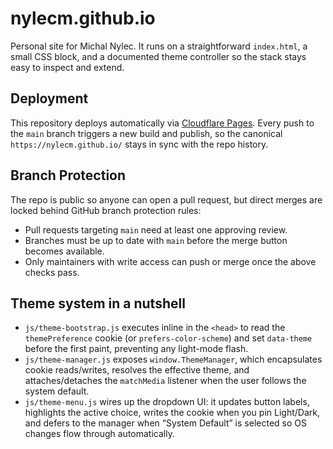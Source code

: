# nylecm.github.io

Personal site for Michal Nylec. It runs on a straightforward `index.html`, a small CSS block, and a documented theme controller so the stack stays easy to inspect and extend.

## Deployment

This repository deploys automatically via [Cloudflare Pages](https://pages.cloudflare.com/). Every push to the `main` branch triggers a new build and publish, so the canonical `https://nylecm.github.io/` stays in sync with the repo history.

## Branch Protection

The repo is public so anyone can open a pull request, but direct merges are locked behind GitHub branch protection rules:
- Pull requests targeting `main` need at least one approving review.
- Branches must be up to date with `main` before the merge button becomes available.
- Only maintainers with write access can push or merge once the above checks pass.

## Theme system in a nutshell

- `js/theme-bootstrap.js` executes inline in the `<head>` to read the `themePreference` cookie (or `prefers-color-scheme`) and set `data-theme` before the first paint, preventing any light-mode flash.
- `js/theme-manager.js` exposes `window.ThemeManager`, which encapsulates cookie reads/writes, resolves the effective theme, and attaches/detaches the `matchMedia` listener when the user follows the system default.
- `js/theme-menu.js` wires up the dropdown UI: it updates button labels, highlights the active choice, writes the cookie when you pin Light/Dark, and defers to the manager when “System Default” is selected so OS changes flow through automatically.
